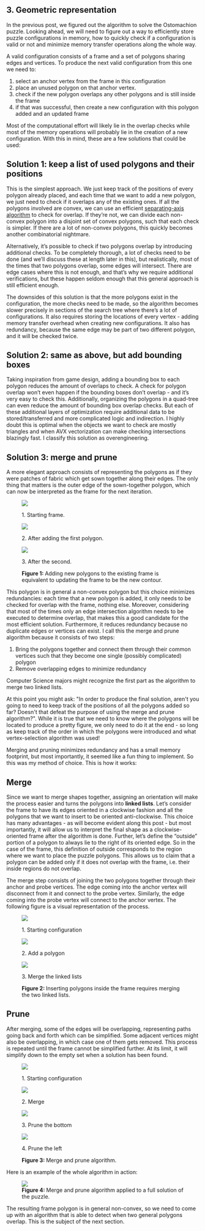 <section class="section-block">

# 3. Geometric representation

In the previous post, we figured out the algorithm to solve the Ostomachion puzzle. Looking ahead, we will need to figure out a way to efficiently store puzzle configurations in memory, how to quickly check if a configuration is valid or not and minimize memory transfer operations along the whole way.

A valid configuration consists of a frame and a set of polygons sharing edges and vertices. To produce the next valid configuration from this one we need to:

1. select an anchor vertex from the frame in this configuration
2. place an unused polygon on that anchor vertex. 
3. check if the new polygon overlaps any other polygons and is still inside the frame
4. if that was successful, then create a new configuration with this polygon added and an updated frame

Most of the computational effort will likely lie in the overlap checks while most of the memory operations will probably lie in the creation of a new configuration. With this in mind, these are a few solutions that could be used:

</section>
<section class="section-block">

## Solution 1: keep a list of used polygons and their positions

This is the simplest approach. We just keep track of the positions of every polygon already placed, and each time that we want to add a new polygon, we just need to check if it overlaps any of the existing ones. If all the polygons involved are convex, we can use an efficient [separating-axis algorithm](https://web.archive.org/web/20141127210836/http://content.gpwiki.org/index.php/Polygon_Collision) to check for overlap. If they’re not, we can divide each non-convex polygon into a disjoint set of convex polygons, such that each check is simpler. If there are a lot of non-convex polygons, this quickly becomes another combinatorial nightmare. 

Alternatively, it’s possible to check if two polygons overlap by introducing additional checks. To be completely thorough, a lot of checks need to be done (and we’ll discuss these at length later in this), but realistically, most of the times that two polygons overlap, some edges will intersect. There are edge cases where this is not enough, and that’s why we require additional verifications, but these happen seldom enough that this general approach is still efficient enough.

The downsides of this solution is that the more polygons exist in the configuration, the more checks need to be made, so the algorithm becomes slower precisely in sections of the search tree where there’s a lot of configurations. It also requires storing the locations of every vertex - adding memory transfer overhead when creating new configurations. It also has redundancy, because the same edge may be part of two different polygon, and it will be checked twice.

</section>
<section class="section-block">

## Solution 2: same as above, but add bounding boxes

Taking inspiration from game design, adding a bounding box to each polygon reduces the amount of overlaps to check. A check for polygon overlap won’t even happen if the bounding boxes don’t overlap - and it’s very easy to check this. Additionally, organizing the polygons in a quad-tree can even reduce the amount of bounding box overlap checks. But each of these additional layers of optimization require additional data to be stored/transferred and more complicated logic and indirection. I highly doubt this is optimal when the objects we want to check are mostly triangles and when AVX vectorization can make checking intersections blazingly fast. I classify this solution as overengineering.


</section>
<section class="section-block">

## Solution 3: merge and prune

A more elegant approach consists of representing the polygons as if they were patches of fabric which get sown together along their edges. The only thing that matters is the outer edge of the sown-together polygon, which can now be interpreted as the frame for the next iteration. 

<figure>
  <div class="fig-row">
    <div class="fig-column">
      <img src="c3a_frame0.svg">
      <p>1. Starting frame.</p>
    </div>
    <div class="fig-column">
      <img src="c3a_frame1.svg">
      <p>2. After adding the first polygon.</p>
    </div>
    <div class="fig-column">
      <img src="c3a_frame2.svg">
      <p>3. After the second. </p>
    </div>
  </div>
  <figcaption><strong>Figure 1: </strong>Adding new polygons to the existing frame is equivalent to updating the frame to be the new contour.</figcaption>
</figure>

This polygon is in general a non-convex polygon but this choice minimizes redundancies: each time that a new polygon is added, it only needs to be checked for overlap with the frame, nothing else. Moreover, considering that most of the times only an edge intersection algorithm needs to be executed to determine overlap, that makes this a good candidate for the most efficient solution. Furthermore, it reduces redundancy because no duplicate edges or vertices can exist. I call this the merge and prune algorithm because it consists of two steps: 

1. Bring the polygons together and connect them through their common vertices such that they become one single (possibly complicated) polygon
2. Remove overlapping edges to minimize redundancy

Computer Science majors might recognize the first part as the algorithm to merge two linked lists. 

At this point you might ask: "In order to produce the final solution, aren't you going to need to keep track of the positions of all the polygons added so far? Doesn't that defeat the purpose of using the merge and prune algorithm?". While it is true that we need to know where the polygons will be located to produce a pretty figure, we only need to do it at the end - so long as keep track of the order in which the polygons were introduced and what vertex-selection algorithm was used!

Merging and pruning minimizes redundancy and has a small memory footprint, but most importantly, it seemed like a fun thing to implement. So this was my method of choice. This is how it works:


</section>
<section class="section-block">

## Merge

Since we want to merge shapes together, assigning an orientation will make the process easier and turns the polygons into **linked lists**. Let’s consider the frame to have its edges oriented in a clockwise fashion and all the polygons that we want to insert to be oriented anti-clockwise. This choice has many advantages - as will become evident along this post - but most importantly, it will allow us to interpret the final shape as a clockwise-oriented frame after the algorithm is done. Further, let’s define the “outside” portion of a polygon to always lie to the right of its oriented edge. So in the case of the frame, this definition of outside corresponds to the region where we want to place the puzzle polygons. This allows us to claim that a polygon can be added only if it does not overlap with the frame, i.e. their inside regions do not overlap. 

The merge step consists of joining the two polygons together through their anchor and probe vertices. The edge coming into the anchor vertex will disconnect from it and connect to the probe vertex. Similarly, the edge coming into the probe vertex will connect to the anchor vertex. The following figure is a visual representation of the process.

<figure>
  <div class="fig-row">
    <div class="fig-column">
      <img src="c3b_mergeprune0.svg">
      <p>1. Starting configuration</p>
    </div>
    <div class="fig-column">
      <img src="c3b_mergeprune1.svg">
      <p>2. Add a polygon</p>
    </div>
    <div class="fig-column">
      <img src="c3b_mergeprune2.svg">
      <p>3. Merge the linked lists </p>
    </div>
  </div>
  <figcaption><strong>Figure 2: </strong>Inserting polygons inside the frame requires merging the two linked lists.</figcaption>
</figure>

</section>

<section class="section-block">

## Prune

After merging, some of the edges will be overlapping, representing paths going back and forth which can be simplified. Some adjacent vertices might also be overlapping, in which case one of them gets removed. This process is repeated until the frame cannot be simplified further. At its limit, it will simplify down to the empty set when a solution has been found.

<figure>
  <div class="fig-row">
    <div class="fig-column">
      <img src="c3c_mergeprune9.svg">
      <p>1. Starting configuration</p>
    </div>
    <div class="fig-column">
      <img src="c3c_mergeprune11.svg">
      <p>2. Merge</p>
    </div>
    <div class="fig-column">
      <img src="c3c_mergeprune15.svg">
      <p>3. Prune the bottom </p>
    </div>
    <div class="fig-column">
      <img src="c3c_mergeprune18.svg">
      <p>4. Prune the left </p>
    </div>
  </div>
  <figcaption><strong>Figure 3: </strong>Merge and prune algorithm.</figcaption>
</figure>

Here is an example of the whole algorithm in action:

<figure class="centered-figure">
    <img src="c3d_prune_algorithm.gif">
  <figcaption><strong>Figure 4: </strong>Merge and prune algorithm applied to a full solution of the puzzle.</figcaption>
</figure>

The resulting frame polygon is in general non-convex, so we need to come up with an algorithm that is able to detect when two general polygons overlap. This is the subject of the next section.

</section>